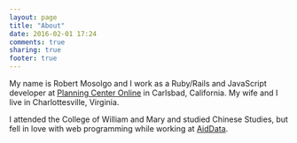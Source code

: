 ```yaml
---
layout: page
title: "About"
date: 2016-02-01 17:24
comments: true
sharing: true
footer: true
---
```


My name is Robert Mosolgo and I work as a Ruby/Rails and JavaScript developer at [Planning Center Online](http://get.planningcenteronline.com) in Carlsbad, California. My wife and I live in Charlottesville, Virginia.

I attended the College of William and Mary and studied Chinese Studies, but fell in love with web programming while working at [AidData](http://aiddata.org).
